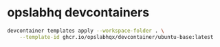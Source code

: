 # opslabhq devcontainers

```bash
devcontainer templates apply --workspace-folder . \
    --template-id ghcr.io/opslabhqx/devcontainer/ubuntu-base:latest
```
